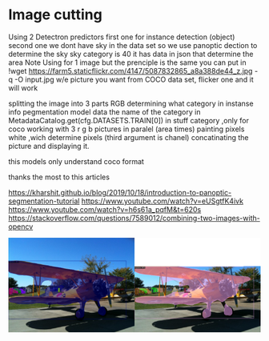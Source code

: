 # Image cutting 

Using 2 Detectron predictors 
first one for instance detection (object)
second one we dont have sky in the data set so we use 
panoptic dection to determine the sky 
sky category is 40 
it has data in json that determine the area 
Note Using for 1 image but the prenciple is the same
you can put in !wget https://farm5.staticflickr.com/4147/5087832865_a8a388de44_z.jpg -q -O input.jpg 
w/e picture you want from COCO data set, flicker one and it will work

splitting the image into 3 parts RGB
determining what category in instanse info pegmentation model data
the name of the category in MetadataCatalog.get(cfg.DATASETS.TRAIN[0]) in stuff category ,only for coco 
working with 3 r g b pictures in paralel (area times) painting pixels white ,wich determine pixels (third argument is chanel)
concatinating the picture and displaying it.

this models only understand coco format

thanks the most to this articles

https://kharshit.github.io/blog/2019/10/18/introduction-to-panoptic-segmentation-tutorial
https://www.youtube.com/watch?v=eUSgtfK4ivk
https://www.youtube.com/watch?v=h6s61a_pqfM&t=620s
https://stackoverflow.com/questions/7589012/combining-two-images-with-opencv



![alt text](https://github.com/dimastar2310/work/blob/main/out(1).png)


